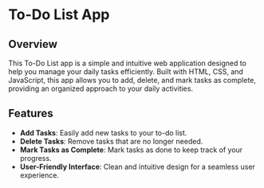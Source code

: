 # To-Do List App

## Overview
This To-Do List app is a simple and intuitive web application designed to help you manage your daily tasks efficiently. Built with HTML, CSS, and JavaScript, this app allows you to add, delete, and mark tasks as complete, providing an organized approach to your daily activities.

## Features
- **Add Tasks**: Easily add new tasks to your to-do list.
- **Delete Tasks**: Remove tasks that are no longer needed.
- **Mark Tasks as Complete**: Mark tasks as done to keep track of your progress.
- **User-Friendly Interface**: Clean and intuitive design for a seamless user experience.
